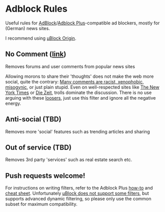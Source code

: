 # Adblock Rules

Useful rules for
[AdBlock](https://getadblock.com)/[Adblock Plus](https://adblockplus.org/)-compatible
ad blockers, mostly for (German) news sites.

I recommend using [µBlock Origin](https://github.com/gorhill/uBlock).

## No Comment ([link](https://raw.githubusercontent.com/cwickert/adblock-rules/master/no-comment.txt))

Removes forums and user comments from popular news sites

Allowing morons to share their 'thoughts' does not make the web more social,
quite the contrary: [Many comments are racist, xenophobic, misogynic](https://www.theguardian.com/technology/2016/apr/12/the-dark-side-of-guardian-comments),
or just plain stupid. Even on	well-respected sites like [The New York Times](http://www.nytimes.com)
or [Die Zeit](http://www.zeit.de), trolls dominate the discussion. There is no
use arguing with these [loosers](https://www.washingtonpost.com/news/the-intersect/wp/2015/07/20/men-who-harass-women-online-are-quite-literally-losers-new-study-finds),
just use this filter and ignore all the negative energy.


## Anti-social (TBD)

Removes more 'social' features such as trending articles and sharing


## Out of service (TBD)

Removes 3rd party 'services' such as real estate search etc.


## Push requests welcome!
For instructions on writing filters, refer to the Adblock Plus
[how-to](https://adblockplus.org/en/filters) and
[cheat sheet](https://adblockplus.org/en/filter-cheatsheet). Unfortunately
[µBlock does not support some filters](https://github.com/gorhill/uBlock/wiki/Static-filter-syntax),
but supports advanced dynamic filtering, so please only use the common subset
for maximum compatibility.
